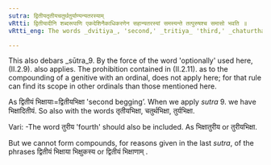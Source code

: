 ```yaml
---
sutra: द्वितीयतृतीयचतुर्थतुर्याण्यन्यतरस्याम्
vRtti: द्वितीयादीनि शब्दरूपाणि एकदेशिनैकाधिकरणेन सहान्यतरस्यां समस्यन्ते तत्पुरुषश्च समासो भवति ॥
vRtti_eng: The words _dvitiya_, 'second,' _tritiya_ 'third,' _chaturtha_ 'fourth,' and _turya_ 'fourth,' are optionally compounded with that word which signifies a thing that has parts, provided that the thing having parts is distinguished numerically by unity. The compound so formed is called _Tat-purusha_.

---
```

This also debars _sūtra_9. By the force of the word 'optionally' used here, (II.2.9). also applies. The prohibition contained in (II.2.11). as to the compounding of a genitive with an ordinal, does not apply here; for that rule can find its scope in other ordinals than those mentioned here.

As द्वितीयं भिक्षायाः=द्वितीयभिक्षा  'second begging’. When we apply _sutra_ 9. we have भिक्षादितीयं. So also with the words तृतीयभिक्षा, चतुर्थभिक्षा, तुर्यभिक्षा.

Vari: -The word तुरीय 'fourth' should also be included. As भिक्षातुरीय or तुरीयभिक्षा.

But we cannot form compounds, for reasons given in the last _sutra_, of the phrases द्वितीयं भिक्षाया भिक्षुकस्य or द्वितीयं भिक्षाणाम् .